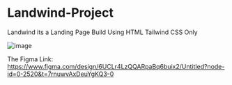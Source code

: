 # Landwind-Project
Landwind its a Landing Page Build Using HTML Tailwind CSS Only

![image](https://github.com/user-attachments/assets/babd4070-9f7e-4ef9-9b6a-d180df270c4f)


The Figma Link: https://www.figma.com/design/6UCLr4LzQQARpaBq6buix2/Untitled?node-id=0-2520&t=7rnuwvAxDeuYgKQ3-0
